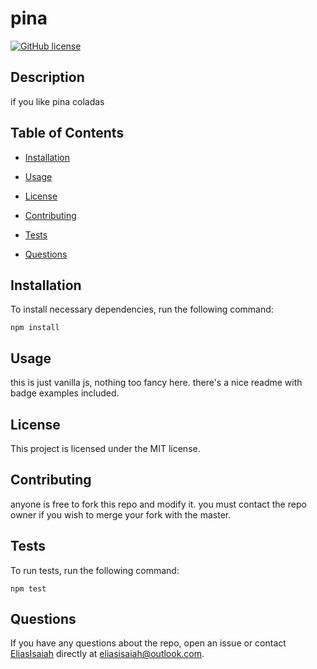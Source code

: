 
# pina
[![GitHub license](https://img.shields.io/badge/license-MIT-blue.svg)](https://github.com/EliasIsaiah/pina)

## Description

if you like pina coladas

## Table of Contents 

* [Installation](#installation)

* [Usage](#usage)

* [License](#license)

* [Contributing](#contributing)

* [Tests](#tests)

* [Questions](#questions)

## Installation

To install necessary dependencies, run the following command:

```
npm install
```

## Usage

this is just vanilla js, nothing too fancy here. there's a nice readme with badge examples included.

## License

This project is licensed under the MIT license.
  
## Contributing

anyone is free to fork this repo and modify it. you must contact the repo owner if you wish to merge your fork with the master.

## Tests

To run tests, run the following command:

```
npm test
```

## Questions

If you have any questions about the repo, open an issue or contact [EliasIsaiah](undefined) directly at eliasisaiah@outlook.com.

